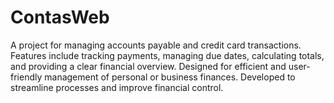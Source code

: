 # ContasWeb
A project for managing accounts payable and credit card transactions. Features include tracking payments, managing due dates, calculating totals, and providing a clear financial overview. Designed for efficient and user-friendly management of personal or business finances. Developed to streamline processes and improve financial control.
